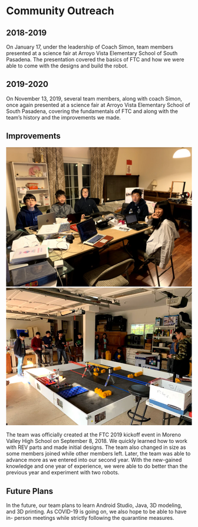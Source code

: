 

<h1>Community Outreach</h1>


<h2>2018-2019</h2>
  <p>
    On January 17, under the leadership of Coach Simon, team members presented at a science fair at Arroyo Vista Elementary School of South Pasadena. The presentation       covered the basics of FTC and how we were able to come with the designs and build the robot. 
  </p>

<h2>2019-2020</h2>
  <p>
    On November 13, 2019, several team members, along with coach Simon, once again presented at a science fair at Arroyo Vista Elementary School of South Pasadena,           covering the fundamentals of FTC and along with the team’s history and the improvements we made. 
  </p>

<h2>Improvements</h2>
<img src= "\assets\images\improve-1.png" >
<img src= "\assets\images\improve-2.png" >

  <p>
    The team was officially created at the FTC 2019 kickoff event in Moreno Valley High School on September 8, 2018. We quickly learned how to work with REV parts and made initial designs. The team also changed in size as some members joined while other members left. Later, the team was able to advance more as we entered into our second year. With the new-gained knowledge and one year of experience, we were able to do better than the previous year and experiment with two robots. 
  </p>


<h2>Future Plans</h2>
 <p>
          In the future, our team plans to learn Android Studio, Java, 3D modeling, and 3D printing. As COVID-19 is going on, we also hope to be able to have in-                  person meetings while strictly following the quarantine measures.
  </p> 
